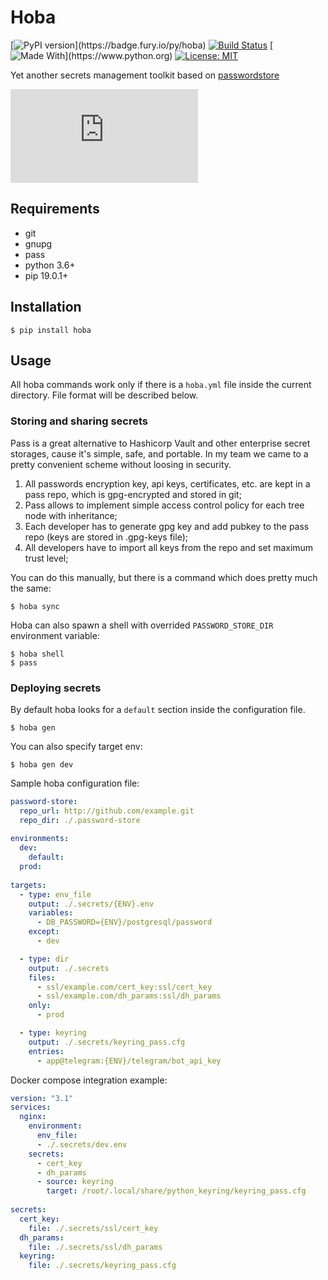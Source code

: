 # Hoba


[![PyPI version](https://badge.fury.io/py/hoba.svg?)](https://badge.fury.io/py/hoba)
[![Build Status](https://travis-ci.org/m-kus/hoba.svg?branch=master)](https://travis-ci.org/m-kus/hoba)
[![Made With](https://img.shields.io/badge/made%20with-python-blue.svg?)](https://www.python.org)
[![License: MIT](https://img.shields.io/badge/License-MIT-yellow.svg)](https://opensource.org/licenses/MIT)

Yet another secrets management toolkit based on [passwordstore](https://www.passwordstore.org/)

![hoba](http://memesmix.net/media/download.php?meme=weqlu4)


## Requirements

* git
* gnupg
* pass
* python 3.6+
* pip 19.0.1+

## Installation

```
$ pip install hoba
```

## Usage

All hoba commands work only if there is a ```hoba.yml``` file inside the current directory. File format will be described below.

### Storing and sharing secrets

Pass is a great alternative to Hashicorp Vault and other enterprise secret storages, cause it's simple, safe, and portable. In my team we came to a pretty convenient scheme without loosing in security.

1. All passwords encryption key, api keys, certificates, etc. are kept in a pass repo, which is gpg-encrypted and stored in git;
2. Pass allows to implement simple access control policy for each tree node with inheritance;
3. Each developer has to generate gpg key and add pubkey to the pass repo (keys are stored in .gpg-keys file);
4. All developers have to import all keys from the repo and set maximum trust level;

You can do this manually, but there is a command which does pretty much the same:

```
$ hoba sync
```

Hoba can also spawn a shell with overrided `PASSWORD_STORE_DIR` environment variable:

```
$ hoba shell
$ pass
```

### Deploying secrets

By default hoba looks for a ```default``` section inside the configuration file.

```
$ hoba gen
```

You can also specify target env:

```
$ hoba gen dev
```

Sample hoba configuration file:

```yaml
password-store:
  repo_url: http://github.com/example.git
  repo_dir: ./.password-store
  
environments:
  dev:
    default:
  prod:
  
targets:
  - type: env_file
    output: ./.secrets/{ENV}.env
    variables:
      - DB_PASSWORD={ENV}/postgresql/password
    except:
      - dev

  - type: dir
    output: ./.secrets
    files:
      - ssl/example.com/cert_key:ssl/cert_key
      - ssl/example.com/dh_params:ssl/dh_params
    only:
      - prod

  - type: keyring
    output: ./.secrets/keyring_pass.cfg
    entries:
      - app@telegram:{ENV}/telegram/bot_api_key
```

Docker compose integration example:

```yaml
version: "3.1"
services:
  nginx:
    environment:
      env_file:
      - ./.secrets/dev.env
    secrets:
      - cert_key
      - dh_params
      - source: keyring
        target: /root/.local/share/python_keyring/keyring_pass.cfg
    
secrets:
  cert_key:
    file: ./.secrets/ssl/cert_key
  dh_params:
    file: ./.secrets/ssl/dh_params
  keyring:
    file: ./.secrets/keyring_pass.cfg
```
